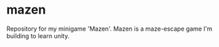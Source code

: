 # mazen
Repository for my minigame 'Mazen'. Mazen is a maze-escape game I'm building to learn unity.
